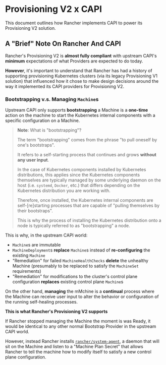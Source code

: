 # Provisioning V2 x CAPI

This document outlines how Rancher implements CAPI to power its Provisioning V2 solution.

## A "Brief" Note On Rancher And CAPI

Rancher's Provisioning V2 is **almost fully compliant** with upstream CAPI's **minimum** expectations of what Providers are expected to do today.

**However**, it's important to understand that Rancher has had a history of supporting provisioning Kubernetes clusters (via its legacy Provisioning V1 solution) that influenced how it chose to make design decisions around the way it implemented its CAPI providers for Provisioning V2.

### Bootstrapping v.s. Managing `Machine`s

Upstream CAPI only supports **bootstrapping** a Machine is a **one-time** action on the machine to start the Kubernetes internal components with a specific configuration on a Machine. 

> **Note**: What is "bootstrapping"?
>
> The term "bootstrapping" comes from the phrase "to pull oneself by one's bootstraps". 
>
> It refers to a self-starting process that continues and grows **without any user input**.
>
> In the case of Kubernetes components installed by Kubernetes distributions, this applies since the Kubernetes components themselves are typically managed by some underlying daemon on the host (i.e. `systemd`, `Docker`, etc.) that differs depending on the Kubernetes distribution you are working with.
>
> Therefore, once installed, the Kubernetes internal components are self-[re]starting processes that are capable of "pulling themselves by their bootstraps".
>
> This is why the process of installing the Kubernetes distribution onto a node is typically referred to as "bootstrapping" a node.

This is why, in the upstream CAPI world:
- `Machine`s are immutable
- `MachineDeployment`s **replace** `Machine`s instead of **re-configuring** the existing `Machine`
- "Remediation" for failed `MachineHealthChecks` **delete** the unhealthy Machine (presumably to be replaced to satisfy the `MachineSet` requirements)
- "Remediation" for modifications to the cluster's control plane configuration **replaces** existing control plane `Machine`s

On the other hand, **managing** the mMchine is a **continual** process where the Machine can receive user input to alter the behavior or configuration of the running self-healing processes.

**This is what Rancher's Provisioning V2 supports**

If Rancher stopped managing the Machine the moment is was Ready, it would be identical to any other normal Bootstrap Provider in the upstream CAPI world.

However, instead Rancher installs [`rancher/system-agent`](https://github.com/rancher/system-agent), a daemon that will sit on the Machine and listen to a "Machine Plan Secret" that allows Rancher to tell the machine how to modify itself to satisfy a new control plane configuration.
